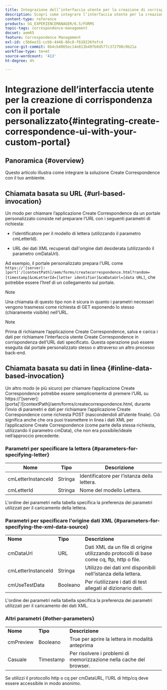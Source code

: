 ```yaml
---
title: Integrazione dell’interfaccia utente per la creazione di corrispondenza con il portale personalizzato
description: Scopri come integrare l’interfaccia utente per la creazione di corrispondenza con il portale personalizzato
content-type: reference
products: SG_EXPERIENCEMANAGER/6.5/FORMS
topic-tags: correspondence-management
docset: aem65
feature: Correspondence Management
exl-id: c3b6ee31-ccbb-4446-86c8-f618226fefc4
source-git-commit: 8b4cb4065ec14e813b49fb0d577c372790c9b21a
workflow-type: tm+mt
source-wordcount: '413'
ht-degree: 4%

---
```


# Integrazione dell’interfaccia utente per la creazione di corrispondenza con il portale personalizzato{#integrating-create-correspondence-ui-with-your-custom-portal}

## Panoramica {#overview}

Questo articolo illustra come integrare la soluzione Create Correspondence con il tuo ambiente.

## Chiamata basata su URL {#url-based-invocation}

Un modo per chiamare l’applicazione Create Correspondence da un portale personalizzato consiste nel preparare l’URL con i seguenti parametri di richiesta:

* l’identificatore per il modello di lettera (utilizzando il parametro cmLetterId).

* URL dei dati XML recuperati dall&#39;origine dati desiderata (utilizzando il parametro cmDataUrl).

Ad esempio, il portale personalizzato prepara l’URL come\
`https://'[server]:[port]'/[contextPath]/aem/forms/createcorrespondence.html?random=[timestamp]&cmLetterId=[letter identifier]&cmDataUrl=[data URL]`, che potrebbe essere l’href di un collegamento sul portale.

>[!NOTE]
>
>Una chiamata di questo tipo non è sicura in quanto i parametri necessari vengono trasmessi come richiesta di GET esponendo lo stesso (chiaramente visibile) nell’URL.

>[!NOTE]
>
>Prima di richiamare l’applicazione Create Correspondence, salva e carica i dati per richiamare l’interfaccia utente Create Correspondence in corrispondenza dell’URL dati specificato. Questa operazione può essere eseguita dal portale personalizzato stesso o attraverso un altro processo back-end.

## Chiamata basata su dati in linea {#inline-data-based-invocation}

Un altro modo (e più sicuro) per chiamare l’applicazione Create Correspondence potrebbe essere semplicemente di premere l’URL su https://&#39;[server]:[porta]&#39;/[contextPath]/aem/forms/createcorrespondence.html, durante l’invio di parametri e dati per richiamare l’applicazione Create Correspondence come richiesta POST (nascondendoli all’utente finale). Ciò significa anche che ora puoi trasmettere in linea i dati XML per l’applicazione Create Correspondence (come parte della stessa richiesta, utilizzando il parametro cmData), che non era possibile/ideale nell’approccio precedente.

### Parametri per specificare la lettera {#parameters-for-specifying-letter}

| **Nome** | **Tipo** | **Descrizione** |
|---|---|---|
| cmLetterInstanceId | Stringa | Identificatore per l’istanza della lettera. |
| cmLetterId | Stringa | Nome del modello Lettera. |

L&#39;ordine dei parametri nella tabella specifica la preferenza dei parametri utilizzati per il caricamento della lettera.

### Parametri per specificare l&#39;origine dati XML {#parameters-for-specifying-the-xml-data-source}

<table>
 <tbody>
  <tr>
   <td><strong>Nome</strong></td> 
   <td><strong>Tipo</strong></td> 
   <td><strong>Descrizione</strong></td> 
  </tr>
  <tr>
   <td>cmDataUrl<br /> </td> 
   <td>URL</td> 
   <td>Dati XML da un file di origine utilizzando protocolli di base come cq, ftp, http o file.<br /> </td> 
  </tr>
  <tr>
   <td>cmLetterInstanceId</td> 
   <td>Stringa</td> 
   <td>Utilizzo dei dati xml disponibili nell’istanza della lettera.</td> 
  </tr>
  <tr>
   <td>cmUseTestData</td> 
   <td>Booleano</td> 
   <td>Per riutilizzare i dati di test allegati al dizionario dati.</td> 
  </tr>
 </tbody>
</table>

L&#39;ordine dei parametri nella tabella specifica la preferenza dei parametri utilizzati per il caricamento dei dati XML.

### Altri parametri {#other-parameters}

<table>
 <tbody>
  <tr>
   <td><strong>Nome</strong></td> 
   <td><strong>Tipo</strong></td> 
   <td><strong>Descrizione</strong></td> 
  </tr>
  <tr>
   <td>cmPreview<br /> </td> 
   <td>Booleano</td> 
   <td>True per aprire la lettera in modalità anteprima<br /> </td> 
  </tr>
  <tr>
   <td>Casuale</td> 
   <td>Timestamp</td> 
   <td>Per risolvere i problemi di memorizzazione nella cache del browser.</td> 
  </tr>
 </tbody>
</table>

Se utilizzi il protocollo http o cq per cmDataURL, l’URL di http/cq deve essere accessibile in modo anonimo.
